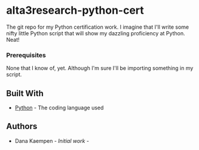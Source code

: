 # alta3research-python-cert
The git repo for my Python certification work.  I imagine that I'll write some nifty little
Python script that will show my dazzling proficiency at Python.  Neat!

### Prerequisites

None that I know of, yet.  Although I'm sure I'll be importing something in my script.

## Built With

* [Python](https://www.python.org/) - The coding language used

## Authors

* Dana Kaempen - *Initial work* - 
